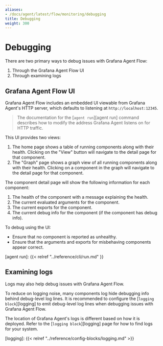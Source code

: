 ```yaml
---
aliases:
- /docs/agent/latest/flow/monitoring/debugging
title: Debugging
weight: 300
---
```


# Debugging

There are two primary ways to debug issues with Grafana Agent Flow:

1. Through the Grafana Agent Flow UI
2. Through examining logs

## Grafana Agent Flow UI

Grafana Agent Flow includes an embedded UI viewable from Grafana Agent's HTTP
server, which defaults to listening at `http://localhost:12345`.

> The documentation for the [`agent run`][agent run] command describes how to
> modify the address Grafana Agent listens on for HTTP traffic.

This UI provides two views:

1. The home page shows a table of running components along with their health.
   Clicking on the "View" button will navigate to the detail page for that
   component.
2. The "Graph" page shows a graph view of all running components along with
   their health. Clicking on a component in the graph will navigate to the
   detail page for that component.

The component detail page will show the following information for each
component:

1. The health of the component with a message explaining the health.
2. The current evaluated arguments for the component.
3. The current exports for the component.
4. The current debug info for the component (if the component has debug info).

To debug using the UI:

* Ensure that no component is reported as unhealthy.
* Ensure that the arguments and exports for misbehaving components appear
  correct.

[agent run]: {{< relref "../reference/cli/run.md" }}

## Examining logs

Logs may also help debug issues with Grafana Agent Flow.

To reduce on logging noise, many components log hide debugging info behind
debug-level log lines. It is recommended to configure the [`logging
block`][logging] to emit debug-level log lines when debugging issues with
Grafana Agent Flow.

The location of Grafana Agent's logs is different based on how it is deployed.
Refer to the [`logging block`][logging] page for how to find logs for your
system.

[logging]: {{< relref "../reference/config-blocks/logging.md" >}}
